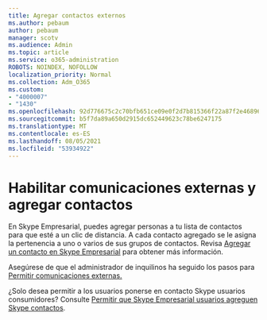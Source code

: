 ```yaml
---
title: Agregar contactos externos
ms.author: pebaum
author: pebaum
manager: scotv
ms.audience: Admin
ms.topic: article
ms.service: o365-administration
ROBOTS: NOINDEX, NOFOLLOW
localization_priority: Normal
ms.collection: Adm_O365
ms.custom:
- "4000007"
- "1430"
ms.openlocfilehash: 92d776675c2c70bfb651ce09e0f2d7b815366f22a87f2e468964fa4971d275f4
ms.sourcegitcommit: b5f7da89a650d2915dc652449623c78be6247175
ms.translationtype: MT
ms.contentlocale: es-ES
ms.lasthandoff: 08/05/2021
ms.locfileid: "53934922"
---
```

# <a name="enable-external-communications-and-add-contacts"></a>Habilitar comunicaciones externas y agregar contactos

En Skype Empresarial, puedes agregar personas a tu lista de contactos para que esté a un clic de distancia. A cada contacto agregado se le asigna la pertenencia a uno o varios de sus grupos de contactos. Revisa [Agregar un contacto en Skype Empresarial](https://support.office.com/article/add-a-contact-in-skype-for-business-89338023-2adf-4f5c-90b6-f8b6f72fadd1) para obtener más información. 

Asegúrese de que el administrador de inquilinos ha seguido los pasos para [Permitir comunicaciones externas.](https://docs.microsoft.com/skypeforbusiness/set-up-skype-for-business-online/allow-users-to-contact-external-skype-for-business-users)

¿Solo desea permitir a los usuarios ponerse en contacto Skype usuarios consumidores? Consulte [Permitir que Skype Empresarial usuarios agreguen Skype contactos](https://docs.microsoft.com/skypeforbusiness/set-up-skype-for-business-online/let-skype-for-business-users-add-skype-contacts). 